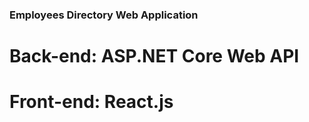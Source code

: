 ### Employees Directory Web Application

# Back-end: **ASP.NET Core Web API**
# Front-end: **React.js**